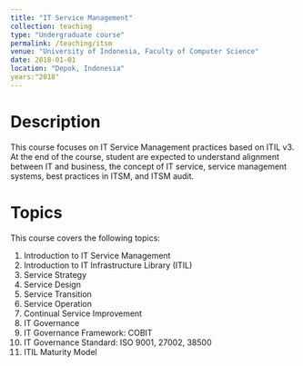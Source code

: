 ```yaml
---
title: "IT Service Management"
collection: teaching
type: "Undergraduate course"
permalink: /teaching/itsm
venue: "University of Indonesia, Faculty of Computer Science"
date: 2018-01-01
location: "Depok, Indonesia"
years:"2018"
---
```

Description
======
This course focuses on IT Service Management practices based on ITIL v3. At the end of the course, student are expected to understand alignment between IT and business, the concept of IT service, service management systems, best practices in ITSM, and ITSM audit. 

Topics
======
This course covers the following topics:
1. Introduction to IT Service Management
2. Introduction to IT Infrastructure Library (ITIL)
3. Service Strategy
4. Service Design
5. Service Transition
6. Service Operation
7. Continual Service Improvement
8. IT Governance
9. IT Governance Framework: COBIT
10. IT Governance Standard: ISO 9001, 27002, 38500
11. ITIL Maturity Model

